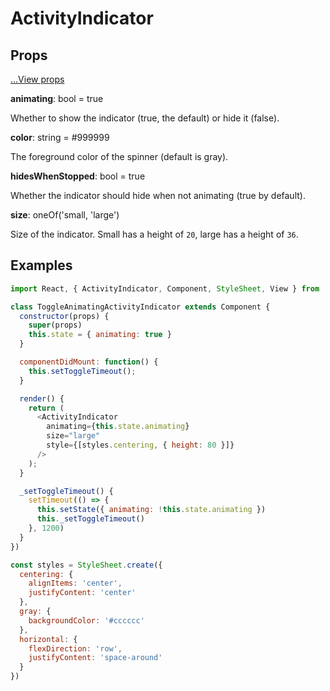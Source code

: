 # ActivityIndicator

## Props

[...View props](./View.md)

**animating**: bool = true

Whether to show the indicator (true, the default) or hide it (false).

**color**: string = #999999

The foreground color of the spinner (default is gray).

**hidesWhenStopped**: bool = true

Whether the indicator should hide when not animating (true by default).

**size**: oneOf('small, 'large')

Size of the indicator. Small has a height of `20`, large has a height of `36`.

## Examples

```js
import React, { ActivityIndicator, Component, StyleSheet, View } from 'react-native'

class ToggleAnimatingActivityIndicator extends Component {
  constructor(props) {
    super(props)
    this.state = { animating: true }
  }

  componentDidMount: function() {
    this.setToggleTimeout();
  }

  render() {
    return (
      <ActivityIndicator
        animating={this.state.animating}
        size="large"
        style={[styles.centering, { height: 80 }]}
      />
    );
  }

  _setToggleTimeout() {
    setTimeout(() => {
      this.setState({ animating: !this.state.animating })
      this._setToggleTimeout()
    }, 1200)
  }
})

const styles = StyleSheet.create({
  centering: {
    alignItems: 'center',
    justifyContent: 'center'
  },
  gray: {
    backgroundColor: '#cccccc'
  },
  horizontal: {
    flexDirection: 'row',
    justifyContent: 'space-around'
  }
})
```
